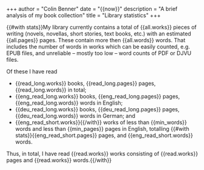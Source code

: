 +++
author = "Colin Benner"
date = "{{now}}"
description = "A brief analysis of my book collection"
title = "Library statistics"
+++

{{#with stats}}My library currently contains a total of {{all.works}} pieces of writing (novels,
novellas, short stories, text books, etc.) with an estimated {{all.pages}} pages.
These contain more then {{all.words}} words.  That includes the number of words
in works which can be easily counted, e.g. EPUB files, and unreliable –
mostly too low – word counts of PDF or DJVU files.

Of these I have read

  * {{read_long.works}} books, {{read_long.pages}} pages, {{read_long.words}} in total;
  * {{eng_read_long.works}} books, {{eng_read_long.pages}} pages, {{eng_read_long.words}} words in English;
  * {{deu_read_long.works}} books, {{deu_read_long.pages}} pages, {{deu_read_long.words}} words in German; and
  * {{eng_read_short.works}}{{/with}} works of less than {{min_words}} words and less than {{min_pages}} pages in English,
    totalling {{#with stats}}{{eng_read_short.pages}} pages, and {{eng_read_short.words}} words.

Thus, in total, I have read {{read.works}} works consisting of {{read.works}} pages and {{read.works}} words.{{/with}}

